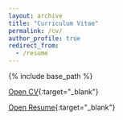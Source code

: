 ```yaml
---
layout: archive
title: "Curriculum Vitae"
permalink: /cv/
author_profile: true
redirect_from:
  - /resume
---
```


{% include base_path %}

[Open CV](http://ainapuig.github.io/files/CV_AinaPuig.pdf){:target="_blank"}

[Open Resume](http://ainapuig.github.io/files/Resume_AinaPuig.pdf){:target="_blank"}
